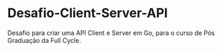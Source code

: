 # Desafio-Client-Server-API
Desafio para criar uma API Client e Server em Go, para o curso de Pós Graduação da Full Cycle.
